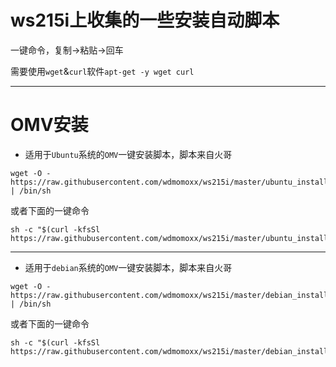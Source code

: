 ws215i上收集的一些安装自动脚本
===
一键命令，复制->粘贴->回车

需要使用`wget`&`curl`软件`apt-get -y wget curl`

---

OMV安装
===

- 适用于`Ubuntu`系统的`OMV`一键安装脚本，脚本来自火哥
```
wget -O - https://raw.githubusercontent.com/wdmomoxx/ws215i/master/ubuntu_install_omv.sh | /bin/sh
```
或者下面的一键命令
```
sh -c "$(curl -kfsSl https://raw.githubusercontent.com/wdmomoxx/ws215i/master/ubuntu_install_omv.sh)"
```

---

- 适用于`debian`系统的`OMV`一键安装脚本，脚本来自火哥
```
wget -O - https://raw.githubusercontent.com/wdmomoxx/ws215i/master/debian_install_omv.sh | /bin/sh
```
或者下面的一键命令
```
sh -c "$(curl -kfsSl https://raw.githubusercontent.com/wdmomoxx/ws215i/master/debian_install_omv.sh)"
```
